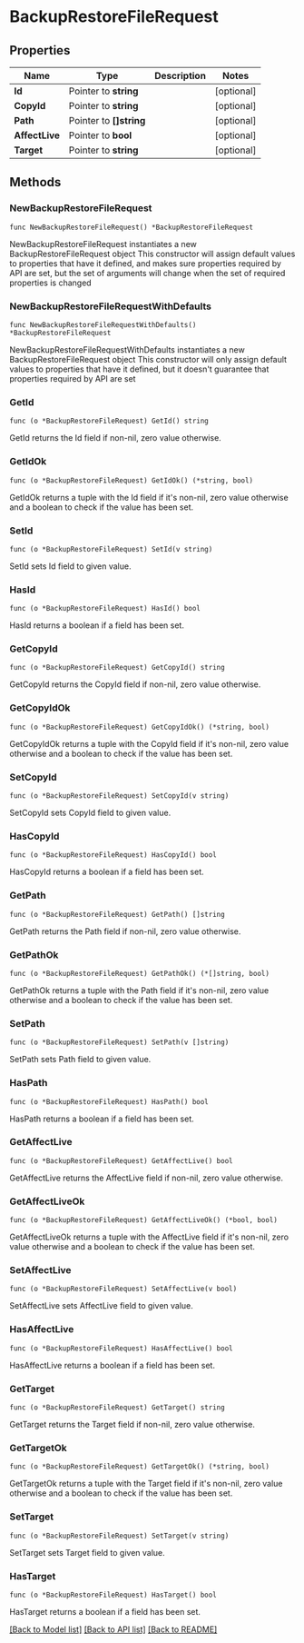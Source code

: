 # BackupRestoreFileRequest

## Properties

Name | Type | Description | Notes
------------ | ------------- | ------------- | -------------
**Id** | Pointer to **string** |  | [optional] 
**CopyId** | Pointer to **string** |  | [optional] 
**Path** | Pointer to **[]string** |  | [optional] 
**AffectLive** | Pointer to **bool** |  | [optional] 
**Target** | Pointer to **string** |  | [optional] 

## Methods

### NewBackupRestoreFileRequest

`func NewBackupRestoreFileRequest() *BackupRestoreFileRequest`

NewBackupRestoreFileRequest instantiates a new BackupRestoreFileRequest object
This constructor will assign default values to properties that have it defined,
and makes sure properties required by API are set, but the set of arguments
will change when the set of required properties is changed

### NewBackupRestoreFileRequestWithDefaults

`func NewBackupRestoreFileRequestWithDefaults() *BackupRestoreFileRequest`

NewBackupRestoreFileRequestWithDefaults instantiates a new BackupRestoreFileRequest object
This constructor will only assign default values to properties that have it defined,
but it doesn't guarantee that properties required by API are set

### GetId

`func (o *BackupRestoreFileRequest) GetId() string`

GetId returns the Id field if non-nil, zero value otherwise.

### GetIdOk

`func (o *BackupRestoreFileRequest) GetIdOk() (*string, bool)`

GetIdOk returns a tuple with the Id field if it's non-nil, zero value otherwise
and a boolean to check if the value has been set.

### SetId

`func (o *BackupRestoreFileRequest) SetId(v string)`

SetId sets Id field to given value.

### HasId

`func (o *BackupRestoreFileRequest) HasId() bool`

HasId returns a boolean if a field has been set.

### GetCopyId

`func (o *BackupRestoreFileRequest) GetCopyId() string`

GetCopyId returns the CopyId field if non-nil, zero value otherwise.

### GetCopyIdOk

`func (o *BackupRestoreFileRequest) GetCopyIdOk() (*string, bool)`

GetCopyIdOk returns a tuple with the CopyId field if it's non-nil, zero value otherwise
and a boolean to check if the value has been set.

### SetCopyId

`func (o *BackupRestoreFileRequest) SetCopyId(v string)`

SetCopyId sets CopyId field to given value.

### HasCopyId

`func (o *BackupRestoreFileRequest) HasCopyId() bool`

HasCopyId returns a boolean if a field has been set.

### GetPath

`func (o *BackupRestoreFileRequest) GetPath() []string`

GetPath returns the Path field if non-nil, zero value otherwise.

### GetPathOk

`func (o *BackupRestoreFileRequest) GetPathOk() (*[]string, bool)`

GetPathOk returns a tuple with the Path field if it's non-nil, zero value otherwise
and a boolean to check if the value has been set.

### SetPath

`func (o *BackupRestoreFileRequest) SetPath(v []string)`

SetPath sets Path field to given value.

### HasPath

`func (o *BackupRestoreFileRequest) HasPath() bool`

HasPath returns a boolean if a field has been set.

### GetAffectLive

`func (o *BackupRestoreFileRequest) GetAffectLive() bool`

GetAffectLive returns the AffectLive field if non-nil, zero value otherwise.

### GetAffectLiveOk

`func (o *BackupRestoreFileRequest) GetAffectLiveOk() (*bool, bool)`

GetAffectLiveOk returns a tuple with the AffectLive field if it's non-nil, zero value otherwise
and a boolean to check if the value has been set.

### SetAffectLive

`func (o *BackupRestoreFileRequest) SetAffectLive(v bool)`

SetAffectLive sets AffectLive field to given value.

### HasAffectLive

`func (o *BackupRestoreFileRequest) HasAffectLive() bool`

HasAffectLive returns a boolean if a field has been set.

### GetTarget

`func (o *BackupRestoreFileRequest) GetTarget() string`

GetTarget returns the Target field if non-nil, zero value otherwise.

### GetTargetOk

`func (o *BackupRestoreFileRequest) GetTargetOk() (*string, bool)`

GetTargetOk returns a tuple with the Target field if it's non-nil, zero value otherwise
and a boolean to check if the value has been set.

### SetTarget

`func (o *BackupRestoreFileRequest) SetTarget(v string)`

SetTarget sets Target field to given value.

### HasTarget

`func (o *BackupRestoreFileRequest) HasTarget() bool`

HasTarget returns a boolean if a field has been set.


[[Back to Model list]](../README.md#documentation-for-models) [[Back to API list]](../README.md#documentation-for-api-endpoints) [[Back to README]](../README.md)


